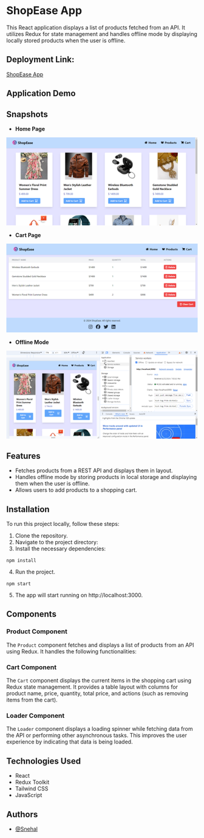 # ShopEase App

This React application displays a list of products fetched from an API. It utilizes Redux for state management and handles offline mode by displaying locally stored products when the user is offline.

## Deployment Link:

[ShopEase App]( )

## Application Demo

## Snapshots

- **Home Page**

![Home Page](./src/assets/Home.png)

- **Cart Page**

![Cart Page](./src/assets/Cart.png)

- **Offline Mode**

![Offline Mode](./src/assets/Offline.png)

## Features

- Fetches products from a REST API and displays them in layout.
- Handles offline mode by storing products in local storage and displaying them when the user is offline.
- Allows users to add products to a shopping cart.

## Installation

To run this project locally, follow these steps:

1. Clone the repository.
2. Navigate to the project directory:
3. Install the necessary dependencies:

```
npm install
```

4. Run the project.

```
npm start
```

5. The app will start running on http://localhost:3000.

## Components

### Product Component

The `Product` component fetches and displays a list of products from an API using Redux. It handles the following functionalities:

### Cart Component

The `Cart` component displays the current items in the shopping cart using Redux state management. It provides a table layout with columns for product name, price, quantity, total price, and actions (such as removing items from the cart).

### Loader Component

The `Loader` component displays a loading spinner while fetching data from the API or performing other asynchronous tasks. This improves the user experience by indicating that data is being loaded.

## Technologies Used

- React
- Redux Toolkit
- Tailwind CSS
- JavaScript

## Authors

- [@Snehal](https://github.com/Snehal-Salvi)

